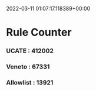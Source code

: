 2022-03-11 01:07:17.118389+00:00
# Rule Counter 
 ### UCATE : 412002

 ### Veneto : 67331

 ### Allowlist : 13921